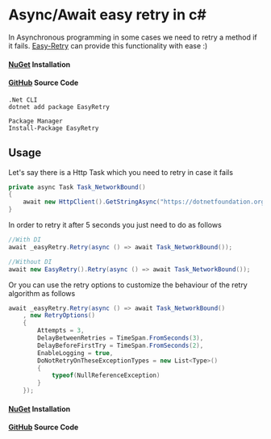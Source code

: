 # Async/Await easy retry in c#

In Asynchronous programming in some cases we need to retry a method if it fails. [Easy-Retry](https://www.nuget.org/packages/EasyRetry) can provide this functionality with ease :) 


#### [NuGet](https://www.nuget.org/packages/EasyRetry) Installation
#### [GitHub](https://github.com/alicommit-malp/Easy-Retry) Source Code 

```
.Net CLI
dotnet add package EasyRetry

Package Manager
Install-Package EasyRetry

```

## Usage

Let's say there is a Http Task which you need to retry in case it fails 

```c#
private async Task Task_NetworkBound()
{
    await new HttpClient().GetStringAsync("https://dotnetfoundation.org");
}
```
In order to retry it after 5 seconds you just need to do as follows

```c#
//With DI
await _easyRetry.Retry(async () => await Task_NetworkBound());

//Without DI
await new EasyRetry().Retry(async () => await Task_NetworkBound());
```

Or you can use the retry options to customize the behaviour of the retry algorithm as follows 

```c#
await _easyRetry.Retry(async () => await Task_NetworkBound()
    , new RetryOptions()
    {
        Attempts = 3,
        DelayBetweenRetries = TimeSpan.FromSeconds(3),
        DelayBeforeFirstTry = TimeSpan.FromSeconds(2),
        EnableLogging = true,
        DoNotRetryOnTheseExceptionTypes = new List<Type>()
        {
            typeof(NullReferenceException)
        }
    });
```
#### [NuGet](https://www.nuget.org/packages/EasyRetry) Installation
#### [GitHub](https://github.com/alicommit-malp/Easy-Retry) Source Code 
